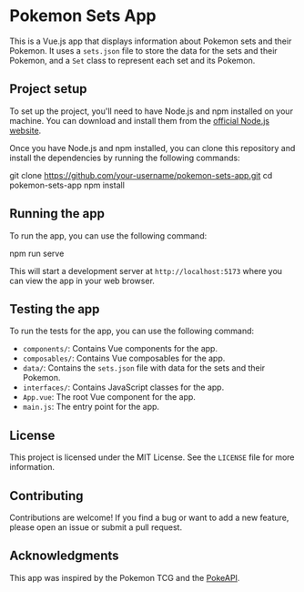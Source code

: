 # Pokemon Sets App

This is a Vue.js app that displays information about Pokemon sets and their Pokemon. It uses a `sets.json` file to store the data for the sets and their Pokemon, and a `Set` class to represent each set and its Pokemon.

## Project setup

To set up the project, you'll need to have Node.js and npm installed on your machine. You can download and install them from the [official Node.js website](https://nodejs.org/).

Once you have Node.js and npm installed, you can clone this repository and install the dependencies by running the following commands:

git clone https://github.com/your-username/pokemon-sets-app.git
cd pokemon-sets-app npm install


## Running the app

To run the app, you can use the following command:

npm run serve


This will start a development server at `http://localhost:5173` where you can view the app in your web browser.

## Testing the app

To run the tests for the app, you can use the following command:



- `components/`: Contains Vue components for the app.
- `composables/`: Contains Vue composables for the app.
- `data/`: Contains the `sets.json` file with data for the sets and their Pokemon.
- `interfaces/`: Contains JavaScript classes for the app.
- `App.vue`: The root Vue component for the app.
- `main.js`: The entry point for the app.

## License

This project is licensed under the MIT License. See the `LICENSE` file for more information.

## Contributing

Contributions are welcome! If you find a bug or want to add a new feature, please open an issue or submit a pull request.

## Acknowledgments

This app was inspired by the Pokemon TCG and the [PokeAPI](https://pokeapi.co/).